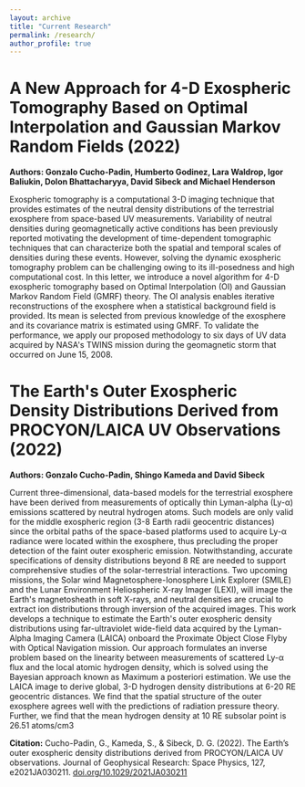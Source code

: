 ```yaml
---
layout: archive
title: "Current Research"
permalink: /research/
author_profile: true
---
```


A New Approach for 4-D Exospheric Tomography Based on Optimal Interpolation and Gaussian Markov Random Fields (2022)
=====

**Authors: Gonzalo Cucho-Padin, Humberto Godinez, Lara Waldrop,  Igor Baliukin, Dolon Bhattacharyya, David Sibeck and Michael Henderson**

Exospheric tomography is a computational 3-D imaging technique that provides estimates of the neutral density distributions of the terrestrial exosphere from space-based UV measurements. Variability of neutral densities during geomagnetically active conditions has been previously reported motivating the development of time-dependent tomographic techniques that can characterize both the spatial and temporal scales of densities during these events. However, solving the dynamic exospheric tomography problem can be challenging owing to its ill-posedness and high computational cost. In this letter, we introduce a novel algorithm for 4-D exospheric tomography based on Optimal Interpolation (OI) and Gaussian Markov Random Field (GMRF) theory. The OI analysis enables iterative reconstructions of the exosphere when a statistical background field is provided. Its mean is selected from previous knowledge of the exosphere and its covariance matrix is estimated using GMRF. To validate the performance, we apply our proposed methodology to six days of UV data acquired by NASA's TWINS mission during the geomagnetic storm that occurred on June 15, 2008.


The Earth's Outer Exospheric Density Distributions Derived from PROCYON/LAICA UV Observations (2022)
=====

**Authors: Gonzalo Cucho-Padin, Shingo Kameda and David Sibeck**

Current three-dimensional, data-based models for the terrestrial exosphere have been derived from measurements of optically thin Lyman-alpha (Ly-α) emissions scattered by neutral hydrogen atoms. Such models are only valid for the middle exospheric region (3-8 Earth radii geocentric distances) since the orbital paths of the space-based platforms used to acquire Ly-α radiance were located within the exosphere, thus precluding the proper detection of the faint outer exospheric emission. Notwithstanding, accurate specifications of density distributions beyond 8 RE are needed to support comprehensive studies of the solar-terrestrial interactions. Two upcoming missions, the Solar wind Magnetosphere-Ionosphere Link Explorer (SMILE) and the Lunar Environment Heliospheric X-ray Imager (LEXI), will image the Earth's magnetosheath in soft X-rays, and neutral densities are crucial to extract ion distributions through inversion of the acquired images. This work develops a technique to estimate the Earth's outer exospheric density distributions using far-ultraviolet wide-field data acquired by the Lyman-Alpha Imaging Camera (LAICA) onboard the Proximate Object Close Flyby with Optical Navigation mission. Our approach formulates an inverse problem based on the linearity between measurements of scattered Ly-α flux and the local atomic hydrogen density, which is solved using the Bayesian approach known as Maximum a posteriori estimation. We use the LAICA image to derive global, 3-D hydrogen density distributions at 6-20 RE geocentric distances. We find that the spatial structure of the outer exosphere agrees well with the predictions of radiation pressure theory. Further, we find that the mean hydrogen density at 10 RE subsolar point is 26.51 atoms/cm3

**Citation:** Cucho-Padin, G., Kameda, S., & Sibeck, D. G. (2022). The Earth’s outer exospheric density distributions derived from PROCYON/LAICA UV observations. Journal of Geophysical Research: Space Physics, 127, e2021JA030211. [doi.org/10.1029/2021JA030211](https://doi.org/10.1029/2021JA030211)
